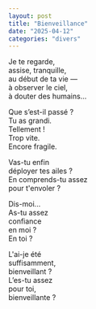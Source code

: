 ```yaml
---
layout: post
title: "Bienveillance"
date: "2025-04-12"
categories: "divers"
---
```


Je te regarde,  
assise, tranquille,  
au début de ta vie —  
à observer le ciel,  
à douter des humains...  

Que s’est-il passé ?  
Tu as grandi.  
Tellement !  
Trop vite.  
Encore fragile.  

Vas-tu enfin  
déployer tes ailes ?  
En comprends-tu assez  
pour t'envoler ?  

Dis-moi...  
As-tu assez  
confiance  
en moi ?  
En toi ?  

L'ai-je été  
suffisamment,  
bienveillant ?  
L’es-tu assez  
pour toi,  
bienveillante ?

